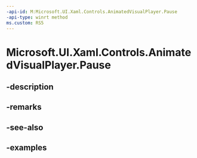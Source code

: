 ```yaml
---
-api-id: M:Microsoft.UI.Xaml.Controls.AnimatedVisualPlayer.Pause
-api-type: winrt method
ms.custom: RS5
---
```


<!-- Method syntax.
public void AnimatedVisualPlayer.Pause()
-->

# Microsoft.UI.Xaml.Controls.AnimatedVisualPlayer.Pause

## -description

## -remarks

## -see-also

## -examples


